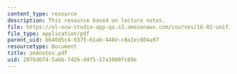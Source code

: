 ```yaml
---
content_type: resource
description: This resource based on lecture notes.
file: https://ol-ocw-studio-app-qa.s3.amazonaws.com/courses/16-01-unified-engineering-i-ii-iii-iv-fall-2005-spring-2006/207bd6f45abb742bd4f557a3900fc89e_zm4notes.pdf
file_type: application/pdf
parent_uid: b640d5c4-9375-61ab-448e-c8a1ec804a97
resourcetype: Document
title: zm4notes.pdf
uid: 207bd6f4-5abb-742b-d4f5-57a3900fc89e
---
```

